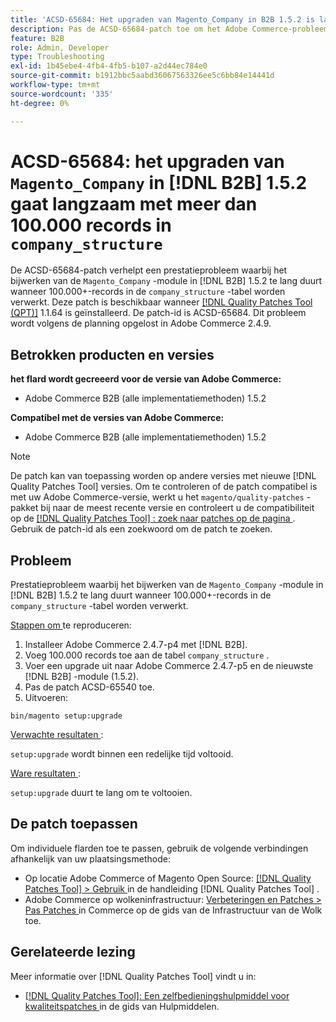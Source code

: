 ```yaml
---
title: 'ACSD-65684: Het upgraden van Magento_Company in B2B 1.5.2 is langzaam met meer dan 100.000 verslagen in company_structure'
description: Pas de ACSD-65684-patch toe om het Adobe Commerce-probleem op te lossen waarbij het upgraden van de Magento_Company-module in B2B 1.5.2 te lang duurt vanwege het verwerken van een groot aantal records (~100.000+) in de company_structure-tabel.
feature: B2B
role: Admin, Developer
type: Troubleshooting
exl-id: 1b45ebe4-4fb4-4fb5-b107-a2d44ec784e0
source-git-commit: b1912bbc5aabd36067563326ee5c6bb84e14441d
workflow-type: tm+mt
source-wordcount: '335'
ht-degree: 0%

---
```


# ACSD-65684: het upgraden van `Magento_Company` in [!DNL B2B] 1.5.2 gaat langzaam met meer dan 100.000 records in `company_structure`

De ACSD-65684-patch verhelpt een prestatieprobleem waarbij het bijwerken van de `Magento_Company` -module in [!DNL B2B] 1.5.2 te lang duurt wanneer 100.000+-records in de `company_structure` -tabel worden verwerkt. Deze patch is beschikbaar wanneer [[!DNL Quality Patches Tool (QPT)]](/help/tools/quality-patches-tool/quality-patches-tool-to-self-serve-quality-patches.md) 1.1.64 is geïnstalleerd. De patch-id is ACSD-65684. Dit probleem wordt volgens de planning opgelost in Adobe Commerce 2.4.9.

## Betrokken producten en versies

**het flard wordt gecreeerd voor de versie van Adobe Commerce:**

* Adobe Commerce B2B (alle implementatiemethoden) 1.5.2

**Compatibel met de versies van Adobe Commerce:**

* Adobe Commerce B2B (alle implementatiemethoden) 1.5.2

>[!NOTE]
>
>De patch kan van toepassing worden op andere versies met nieuwe [!DNL Quality Patches Tool] versies. Om te controleren of de patch compatibel is met uw Adobe Commerce-versie, werkt u het `magento/quality-patches` -pakket bij naar de meest recente versie en controleert u de compatibiliteit op de [[!DNL Quality Patches Tool] : zoek naar patches op de pagina ](https://experienceleague.adobe.com/tools/commerce-quality-patches/index.html?lang=nl-NL) . Gebruik de patch-id als een zoekwoord om de patch te zoeken.

## Probleem

Prestatieprobleem waarbij het bijwerken van de `Magento_Company` -module in [!DNL B2B] 1.5.2 te lang duurt wanneer 100.000+-records in de `company_structure` -tabel worden verwerkt.

<u> Stappen om </u> te reproduceren:

1. Installeer Adobe Commerce 2.4.7-p4 met [!DNL B2B].
1. Voeg 100.000 records toe aan de tabel `company_structure` .
1. Voer een upgrade uit naar Adobe Commerce 2.4.7-p5 en de nieuwste [!DNL B2B] -module (1.5.2).
1. Pas de patch ACSD-65540 toe.
1. Uitvoeren:

```
bin/magento setup:upgrade
```

<u> Verwachte resultaten </u>:

`setup:upgrade` wordt binnen een redelijke tijd voltooid.

<u> Ware resultaten </u>:

`setup:upgrade` duurt te lang om te voltooien.

## De patch toepassen

Om individuele flarden toe te passen, gebruik de volgende verbindingen afhankelijk van uw plaatsingsmethode:

* Op locatie Adobe Commerce of Magento Open Source: [[!DNL Quality Patches Tool] > Gebruik ](/help/tools/quality-patches-tool/usage.md) in de handleiding [!DNL Quality Patches Tool] .
* Adobe Commerce op wolkeninfrastructuur: [ Verbeteringen en Patches > Pas Patches ](https://experienceleague.adobe.com/docs/commerce-cloud-service/user-guide/develop/upgrade/apply-patches.html?lang=nl-NL) in Commerce op de gids van de Infrastructuur van de Wolk toe.

## Gerelateerde lezing

Meer informatie over [!DNL Quality Patches Tool] vindt u in:

* [[!DNL Quality Patches Tool]: Een zelfbedieningshulpmiddel voor kwaliteitspatches ](/help/tools/quality-patches-tool/quality-patches-tool-to-self-serve-quality-patches.md) in de gids van Hulpmiddelen.
